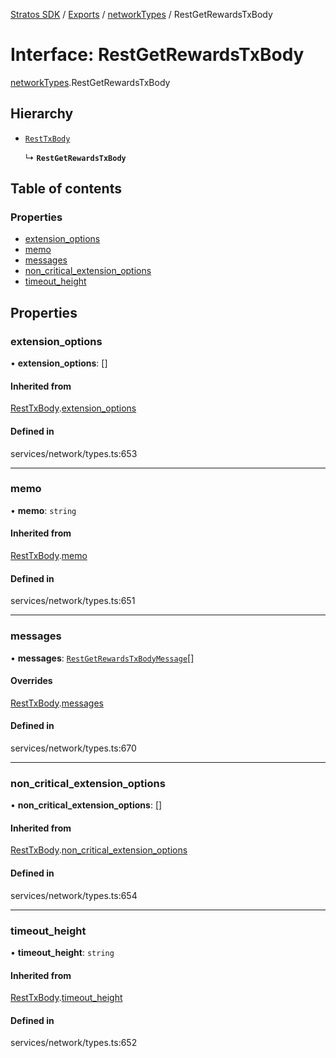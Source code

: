 [Stratos SDK](../README.md) / [Exports](../modules.md) / [networkTypes](../modules/networkTypes.md) / RestGetRewardsTxBody

# Interface: RestGetRewardsTxBody

[networkTypes](../modules/networkTypes.md).RestGetRewardsTxBody

## Hierarchy

- [`RestTxBody`](networkTypes.RestTxBody.md)

  ↳ **`RestGetRewardsTxBody`**

## Table of contents

### Properties

- [extension\_options](networkTypes.RestGetRewardsTxBody.md#extension_options)
- [memo](networkTypes.RestGetRewardsTxBody.md#memo)
- [messages](networkTypes.RestGetRewardsTxBody.md#messages)
- [non\_critical\_extension\_options](networkTypes.RestGetRewardsTxBody.md#non_critical_extension_options)
- [timeout\_height](networkTypes.RestGetRewardsTxBody.md#timeout_height)

## Properties

### extension\_options

• **extension\_options**: []

#### Inherited from

[RestTxBody](networkTypes.RestTxBody.md).[extension_options](networkTypes.RestTxBody.md#extension_options)

#### Defined in

services/network/types.ts:653

___

### memo

• **memo**: `string`

#### Inherited from

[RestTxBody](networkTypes.RestTxBody.md).[memo](networkTypes.RestTxBody.md#memo)

#### Defined in

services/network/types.ts:651

___

### messages

• **messages**: [`RestGetRewardsTxBodyMessage`](networkTypes.RestGetRewardsTxBodyMessage.md)[]

#### Overrides

[RestTxBody](networkTypes.RestTxBody.md).[messages](networkTypes.RestTxBody.md#messages)

#### Defined in

services/network/types.ts:670

___

### non\_critical\_extension\_options

• **non\_critical\_extension\_options**: []

#### Inherited from

[RestTxBody](networkTypes.RestTxBody.md).[non_critical_extension_options](networkTypes.RestTxBody.md#non_critical_extension_options)

#### Defined in

services/network/types.ts:654

___

### timeout\_height

• **timeout\_height**: `string`

#### Inherited from

[RestTxBody](networkTypes.RestTxBody.md).[timeout_height](networkTypes.RestTxBody.md#timeout_height)

#### Defined in

services/network/types.ts:652
